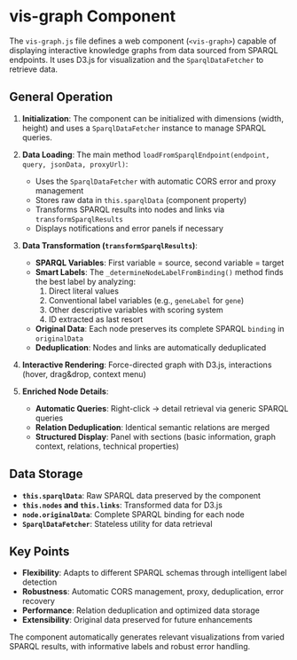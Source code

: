 # vis-graph Component

The `vis-graph.js` file defines a web component (`<vis-graph>`) capable of displaying interactive knowledge graphs from data sourced from SPARQL endpoints. It uses D3.js for visualization and the `SparqlDataFetcher` to retrieve data.

## General Operation

1.  **Initialization**: The component can be initialized with dimensions (width, height) and uses a `SparqlDataFetcher` instance to manage SPARQL queries.

2.  **Data Loading**: The main method `loadFromSparqlEndpoint(endpoint, query, jsonData, proxyUrl)`:
    *   Uses the `SparqlDataFetcher` with automatic CORS error and proxy management
    *   Stores raw data in `this.sparqlData` (component property)
    *   Transforms SPARQL results into nodes and links via `transformSparqlResults`
    *   Displays notifications and error panels if necessary

3.  **Data Transformation (`transformSparqlResults`)**:
    *   **SPARQL Variables**: First variable = source, second variable = target
    *   **Smart Labels**: The `_determineNodeLabelFromBinding()` method finds the best label by analyzing:
        1.  Direct literal values
        2.  Conventional label variables (e.g., `geneLabel` for `gene`)
        3.  Other descriptive variables with scoring system
        4.  ID extracted as last resort
    *   **Original Data**: Each node preserves its complete SPARQL `binding` in `originalData`
    *   **Deduplication**: Nodes and links are automatically deduplicated

4.  **Interactive Rendering**: Force-directed graph with D3.js, interactions (hover, drag&drop, context menu)

5.  **Enriched Node Details**:
    *   **Automatic Queries**: Right-click → detail retrieval via generic SPARQL queries
    *   **Relation Deduplication**: Identical semantic relations are merged
    *   **Structured Display**: Panel with sections (basic information, graph context, relations, technical properties)

## Data Storage

- **`this.sparqlData`**: Raw SPARQL data preserved by the component
- **`this.nodes` and `this.links`**: Transformed data for D3.js
- **`node.originalData`**: Complete SPARQL binding for each node
- **`SparqlDataFetcher`**: Stateless utility for data retrieval

## Key Points

*   **Flexibility**: Adapts to different SPARQL schemas through intelligent label detection
*   **Robustness**: Automatic CORS management, proxy, deduplication, error recovery
*   **Performance**: Relation deduplication and optimized data storage
*   **Extensibility**: Original data preserved for future enhancements

The component automatically generates relevant visualizations from varied SPARQL results, with informative labels and robust error handling. 
